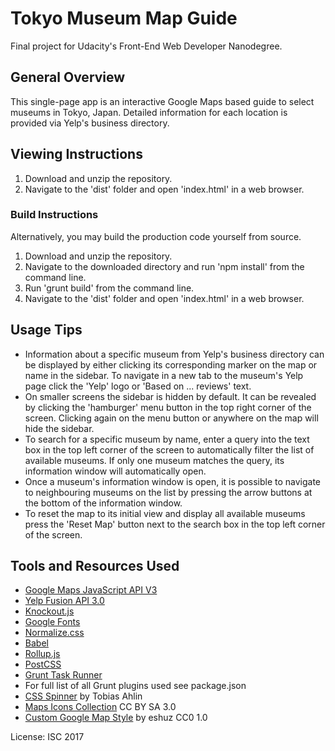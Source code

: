 # Tokyo Museum Map Guide

Final project for Udacity's Front-End Web Developer Nanodegree.

## General Overview

This single-page app is an interactive Google Maps based guide to select museums in Tokyo, Japan. Detailed information for each location is provided via Yelp's business directory.

## Viewing Instructions

1. Download and unzip the repository.
2. Navigate to the 'dist' folder and open 'index.html' in a web browser.

### Build Instructions
Alternatively, you may build the production code yourself from source.

1. Download and unzip the repository.
2. Navigate to the downloaded directory and run 'npm install' from the command line.
3. Run 'grunt build' from the command line.
2. Navigate to the 'dist' folder and open 'index.html' in a web browser.

## Usage Tips

* Information about a specific museum from Yelp's business directory can be displayed by either clicking its corresponding marker on the map or name in the sidebar. To navigate in a new tab to the museum's Yelp page click the 'Yelp' logo or 'Based on ... reviews' text.
* On smaller screens the sidebar is hidden by default. It can be revealed by clicking the 'hamburger' menu button in the top right corner of the screen. Clicking again on the menu button or anywhere on the map will hide the sidebar.
* To search for a specific museum by name, enter a query into the text box in the top left corner of the screen to automatically filter the list of available museums. If only one museum matches the query, its information window will automatically open.
* Once a museum's information window is open, it is possible to navigate to neighbouring museums on the list by pressing the arrow buttons at the bottom of the information window.
* To reset the map to its initial view and display all available museums press the 'Reset Map' button next to the search box in the top left corner of the screen.

## Tools and Resources Used
* [Google Maps JavaScript API V3](https://developers.google.com/maps/)
* [Yelp Fusion API 3.0](https://www.yelp.com/developers/documentation/v3)
* [Knockout.js](http://knockoutjs.com/)
* [Google Fonts](https://fonts.google.com)
* [Normalize.css](https://necolas.github.io/normalize.css/)
* [Babel](https://babeljs.io/)
* [Rollup.js](https://rollupjs.org)
* [PostCSS](postcss.org)
* [Grunt Task Runner](https://gruntjs.com)
* For full list of all Grunt plugins used see package.json
* [CSS Spinner](http://tobiasahlin.com/spinkit/) by Tobias Ahlin
* [Maps Icons Collection](https://mapicons.mapsmarker.com) CC BY SA 3.0
* [Custom Google Map Style](https://snazzymaps.com/style/4105/brokka-map) by eshuz CC0 1.0

License: ISC 2017
